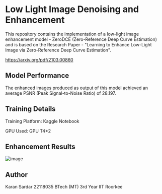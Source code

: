 # Low Light Image Denoising and Enhancement

This repository contains the implementation of a low-light image enhancement model - ZeroDCE (Zero-Reference Deep Curve Estimation) and is based on the Research Paper - "Learning to Enhance Low-Light Image via Zero-Reference Deep Curve Estimation".


https://arxiv.org/pdf/2103.00860


## Model Performance

The enhanced images produced as output of this model achieved an average PSNR (Peak Signal-to-Noise Ratio) of 28.197.

## Training Details

Training Platform: Kaggle Notebook

GPU Used: GPU T4*2

## Enhancement Results

![image](https://github.com/KaranS2111/Low_Light_Image_Denoising_VLG/assets/158291984/a9b89c0d-9ad0-49ee-9acc-d5f1fcbb6b7c)

## Author

Karan Sardar
22118035
BTech (MT) 3rd Year
IIT Roorkee


